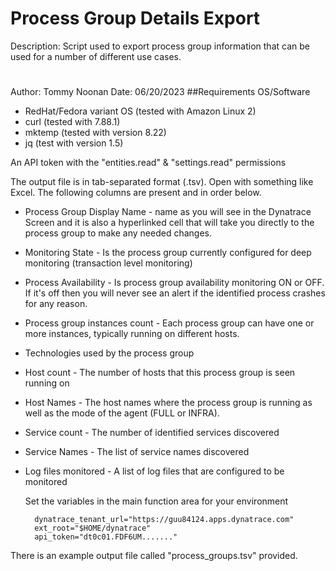 # Process Group Details Export

Description: Script used to export process group information that can be used
for a number of different use cases.
#
Author: Tommy Noonan
Date: 06/20/2023
##Requirements
OS/Software 
- RedHat/Fedora variant OS (tested with Amazon Linux 2)
- curl (tested with 7.88.1)
- mktemp (tested with version 8.22)
- jq (test with version 1.5)

An API token with the "entities.read" & "settings.read" permissions

The output file is in tab-separated format (.tsv).  Open with something like Excel. The following
columns are present and in order below.
- Process Group Display Name - name as you will see in the Dynatrace Screen and it is also a hyperlinked cell that will take you directly to the process group to make any needed changes.
- Monitoring State - Is the process group currently configured for deep monitoring (transaction level monitoring)
- Process Availability - Is process group availability monitoring ON or OFF. If it's off then you will never see an alert if the identified process crashes for any reason.
- Process group instances count - Each process group can have one or more instances, typically running on different hosts.
- Technologies used by the process group
- Host count - The number of hosts that this process group is seen running on
- Host Names - The host names where the process group is running as well as the mode of the agent (FULL or INFRA).
- Service count - The number of identified services discovered
- Service Names - The list of service names discovered 
- Log files monitored - A list of log files that are configured to be monitored

	Set the variables in the main function area for your environment

		dynatrace_tenant_url="https://guu84124.apps.dynatrace.com"
		ext_root="$HOME/dynatrace"
		api_token="dt0c01.FDF6UM......."

There is an example output file called "process_groups.tsv" provided.
